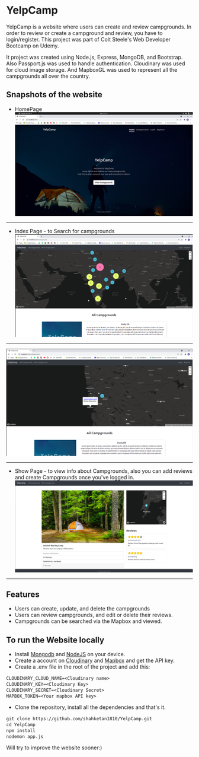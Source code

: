 # YelpCamp

YelpCamp is a website where users can create and review campgrounds.
In order to review or create a campground and review, you have to login/register.
This project was part of Colt Steele's Web Developer Bootcamp on Udemy.

It project was created using Node.js, Express, MongoDB, and Bootstrap.
Also Passport.js was used to handle authentication.
Cloudinary was used for cloud image storage.
And MapboxGL was used to represent all the campgrounds all over the country.

## Snapshots of the website
* HomePage
![HomePage](https://github.com/shahketan1810/YelpCamp/blob/main/Snapshots/home.png)
***
* Index Page - to Search for campgrounds
![AllCampgrounds](https://github.com/shahketan1810/YelpCamp/blob/main/Snapshots/index.png)
***
![Searching via Map](https://github.com/shahketan1810/YelpCamp/blob/main/Snapshots/search.png)
***
* Show Page - to view info about Campgrounds, also you can add reviews and create Campgrounds once you've logged in.
![ShowPage](https://github.com/shahketan1810/YelpCamp/blob/main/Snapshots/show.png)
***
## Features
* Users can create, update, and delete the campgrounds
* Users can review campgrounds, and edit or delete their reviews.
* Campgrounds can be searched via the Mapbox and viewed.
## To run the Website locally
* Install [Mongodb](https://www.mongodb.com/) and [NodeJS](https://nodejs.org/en/) on your device.
* Create a account on [Cloudinary](https://cloudinary.com/) and [Mapbox](https://www.mapbox.com/) and get the API key.
* Create a .env file in the root of the project and add this:
```
CLOUDINARY_CLOUD_NAME=<Cloudinary name>
CLOUDINARY_KEY=<Cloudinary Key>
CLOUDINARY_SECRET=<Cloudinary Secret>
MAPBOX_TOKEN=<Your mapbox API key>
```
* Clone the repository, install all the dependencies and that's it.
```
git clone https://github.com/shahketan1810/YelpCamp.git
cd YelpCamp
npm install
nodemon app.js
```

Will try to improve the website sooner:)
